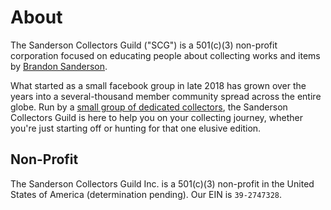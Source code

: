 # About

The Sanderson Collectors Guild ("SCG") is a 501(c)(3) non-profit corporation focused on educating people about collecting works and items by [Brandon Sanderson](https://brandonsanderson.com).

What started as a small facebook group in late 2018 has grown over the years into a several-thousand member community spread across the entire globe. Run by a [small group of dedicated collectors](/board), the Sanderson Collectors Guild is here to help you on your collecting journey, whether you're just starting off or hunting for that one elusive edition.

## Non-Profit

The Sanderson Collectors Guild Inc. is a 501(c)(3) non-profit in the United States of America (determination pending). Our EIN is `39-2747328`.
